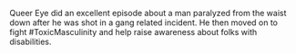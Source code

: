 Queer Eye did an excellent episode about a man paralyzed from the waist down after he was shot in a gang related incident. He then moved on to fight #ToxicMasculinity and help raise awareness about folks with disabilities. 